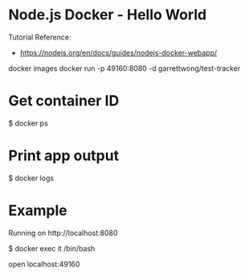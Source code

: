 # Node.js Docker - Hello World

Tutorial Reference:
- https://nodejs.org/en/docs/guides/nodejs-docker-webapp/

docker images
docker run -p 49160:8080 -d garrettwong/test-tracker

# Get container ID
$ docker ps

# Print app output
$ docker logs <container id>

# Example
Running on http://localhost:8080

$ docker exec it <container id> /bin/bash





open localhost:49160
